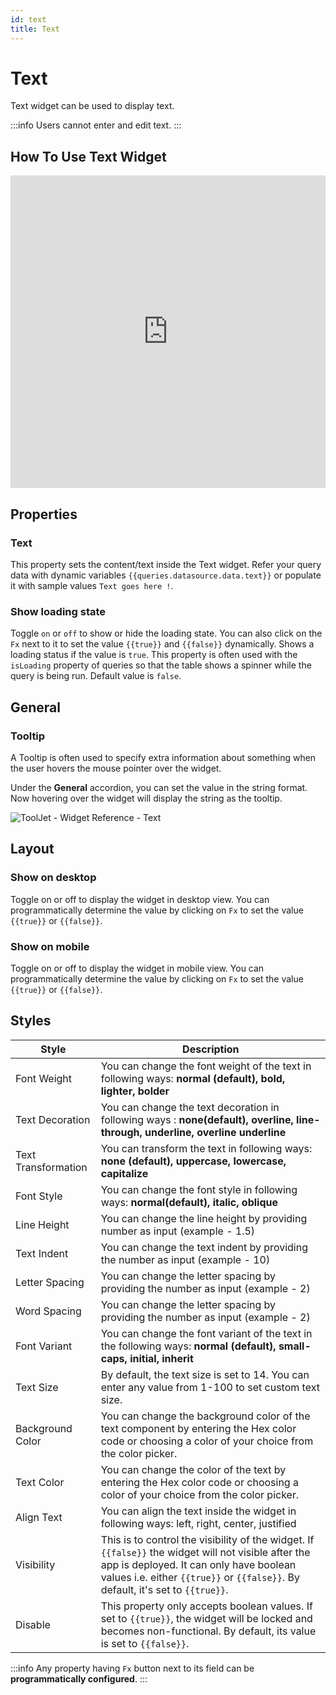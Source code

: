 ```yaml
---
id: text
title: Text
---
```

# Text

Text widget can be used to display text.

:::info
Users cannot enter and edit text.
::: 

## How To Use Text Widget

<iframe height="500" src="https://www.youtube.com/embed/mcjYKw2VeAI" title="Text Widget" frameborder="0" allowfullscreen width="100%"></iframe>

## Properties

### Text

This property sets the content/text inside the Text widget. Refer your query data with dynamic variables `{{queries.datasource.data.text}}` or populate it with sample values `Text goes here !`.

### Show loading state

Toggle `on` or `off` to show or hide the loading state. You can also click on the `Fx` next to it to set the value `{{true}}` and `{{false}}` dynamically. Shows a loading status if the value is `true`. This property is often used with the `isLoading` property of queries so that the table shows a spinner while the query is being run. Default value is `false`.

## General
### Tooltip

A Tooltip is often used to specify extra information about something when the user hovers the mouse pointer over the widget.

Under the <b>General</b> accordion, you can set the value in the string format. Now hovering over the widget will display the string as the tooltip.

<div style={{textAlign: 'center'}}>

<img className="screenshot-full" src="/img/tooltip.png" alt="ToolJet - Widget Reference - Text" />

</div>

## Layout

### Show on desktop

Toggle on or off to display the widget in desktop view. You can programmatically determine the value by clicking on `Fx` to set the value `{{true}}` or `{{false}}`.
### Show on mobile

Toggle on or off to display the widget in mobile view. You can programmatically determine the value by clicking on `Fx` to set the value `{{true}}` or `{{false}}`.

## Styles

| Style      | Description |
| ----------- | ----------- | 
| Font Weight | You can change the font weight of the text in following ways: **normal (default), bold, lighter, bolder** |
| Text Decoration | You can change the text decoration in following ways : **none(default), overline, line-through, underline, overline underline** |
| Text Transformation | You can transform the text in following ways: **none (default), uppercase, lowercase, capitalize** |
| Font Style | You can change the font style in following ways: **normal(default), italic, oblique** |
| Line Height | You can change the line height by providing number as input (example - 1.5) |
| Text Indent | You can change the text indent by providing the number as input (example - 10) |
| Letter Spacing | You can change the letter spacing by providing the number as input  (example - 2) |
| Word Spacing  | You can change the letter spacing by providing the number as input  (example - 2) |
| Font Variant | You can change the font variant of the text in the following ways: **normal (default), small-caps, initial, inherit** |
| Text Size | By default, the text size is set to 14. You can enter any value from 1-100 to set custom text size. |
| Background Color | You can change the background color of the text component by entering the Hex color code or choosing a color of your choice from the color picker. |
| Text Color |  You can change the color of the text by entering the Hex color code or choosing a color of your choice from the color picker. |
| Align Text | You can align the text inside the widget in following ways: left, right, center, justified |
| Visibility | This is to control the visibility of the widget. If `{{false}}` the widget will not visible after the app is deployed. It can only have boolean values i.e. either `{{true}}` or `{{false}}`. By default, it's set to `{{true}}`. |
| Disable | This property only accepts boolean values. If set to `{{true}}`, the widget will be locked and becomes non-functional. By default, its value is set to `{{false}}`. |



:::info
Any property having `Fx` button next to its field can be **programmatically configured**.
:::
